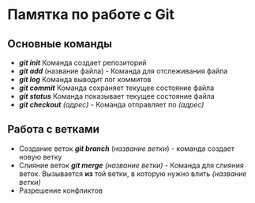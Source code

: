 # Памятка по работе с Git
## Основные команды
* _**git init**_ Команда создает репозиторий
* _**git add**_ (название файла) - Команда для отслеживания файла
* _**git log**_ Команда выводит лог коммитов
* _**git commit**_ Команда сохраняет текущее состояние файла
* _**git status**_ Команда показывает текущее состояние файла
* _**git checkout**_ *(адрес)* - Команда отправляет по *(адрес)*
## Работа с ветками
* Создание веток
_**git branch**_ (*название ветки*) - команда создает новую ветку
* Слияние веток
_**git merge**_ *(название ветки)* - Команда для слияния веток. Вызывается **из** той ветки, в которую нужно влить *(название ветки)*
* Разрешение конфликтов